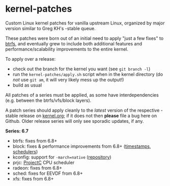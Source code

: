 kernel-patches
==============

Custom Linux kernel patches for vanilla upstream Linux, organized by major
version similar to Greg KH's -stable queue.

These patches were born out of an initial need to apply "just a few fixes"
to [btrfs](https://btrfs.wiki.kernel.org/), and eventually grew to include both
additional features and performance/scalability improvements to the entire kernel.

To apply over a release:

- check out the branch for the kernel you want (see `git branch -l`)
- run the `kernel-patches/apply.sh` script when in the kernel directory
  (do *not* use `git am`, it will very likely mess up the output!)
- build as usual

All patches of a series must be applied, as some have interdependencies
(e.g. between the btrfs/vfs/block layers).

A patch series should apply cleanly to the *latest* version of the respective -stable
release on [kernel.org](https://www.kernel.org/); if it does not then **please** file
a bug here on Github. Older release series will only see sporadic updates, if any.

**Series: 6.7**

- btrfs: fixes from 6.8+
- block: fixes & performance improvements from 6.8+ ([timestamps](https://lore.kernel.org/linux-block/20240126213827.2757115-1-axboe@kernel.dk/), [schedulers](https://lore.kernel.org/linux-block/20240123174021.1967461-1-axboe@kernel.dk/))
- kconfig: support for `-march=native` ([repository](https://github.com/graysky2/kernel_compiler_patch))
- prjc: [ProjectC](https://gitlab.com/alfredchen/projectc) CPU scheduler
- radeon: fixes from 6.8+
- sched: fixes for EEVDF from 6.8+
- xfs: fixes from 6.8+

